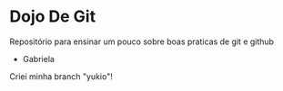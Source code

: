 # Dojo De Git
Repositório para ensinar um pouco sobre boas praticas de git e github

- Gabriela

Criei minha branch "yukio"!
